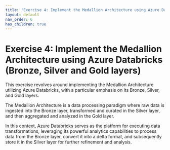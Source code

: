 ```yaml
---
title: 'Exercise 4: Implement the Medallion Architecture using Azure Databricks (Bronze, Silver and Gold layers)'
layout: default
nav_order: 6
has_children: true
---
```


# Exercise 4: Implement the Medallion Architecture using Azure Databricks (Bronze, Silver and Gold layers)

This exercise revolves around implementing the Medallion Architecture utilizing Azure Databricks, with a particular emphasis on its Bronze, Silver, and Gold layers. 

The Medallion Architecture is a data processing paradigm where raw data is ingested into the Bronze layer, transformed and curated in the Silver layer, and then aggregated and analyzed in the Gold layer. 

In this context, Azure Databricks serves as the platform for executing data transformations, leveraging its powerful analytics capabilities to process data from the Bronze layer, convert it into a delta format, and subsequently store it in the Silver layer for further refinement and analysis.
